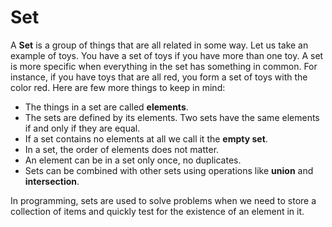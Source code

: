 # Set

A **Set** is a group of things that are all related in some way. Let us take an example of toys. You have a set of toys if you have more than one toy. A set is more specific when everything in the set has something in common. For instance, if you have toys that are all red, you form a set of toys with the color red. Here are few more things to keep in mind:

* The things in a set are called **elements**.
* The sets are defined by its elements. Two sets have the same elements if and only if they are equal.
* If a set contains no elements at all we call it the **empty set**.
* In a set, the order of elements does not matter.
* An element can be in a set only once, no duplicates.
* Sets can be combined with other sets using operations like **union** and **intersection**. 

In programming, sets are used to solve problems when we need to store a collection of items and quickly test for the existence of an element in it.
